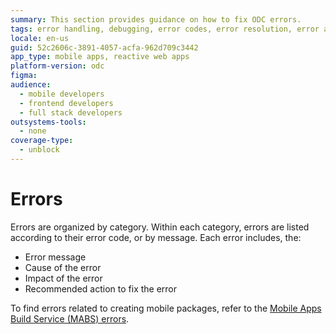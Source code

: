 ```yaml
---
summary: This section provides guidance on how to fix ODC errors.
tags: error handling, debugging, error codes, error resolution, error analysis
locale: en-us
guid: 52c2606c-3891-4057-acfa-962d709c3442
app_type: mobile apps, reactive web apps
platform-version: odc
figma:
audience:
  - mobile developers
  - frontend developers
  - full stack developers
outsystems-tools:
  - none
coverage-type:
  - unblock
---
```


# Errors

Errors are organized by category. Within each category, errors are listed according to their error code, or by message. Each error includes, the:

* Error message
* Cause of the error
* Impact of the error
* Recommended action to fix the error

<div class="info" markdown="1">

To find errors related to creating mobile packages, refer to the [Mobile Apps Build Service (MABS) errors](https://success.outsystems.com/support/errors/mabs_errors/).

</div>

